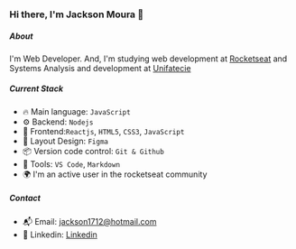 ### Hi there, I'm Jackson Moura 👋

##### About
I'm Web Developer. And, I'm studying web development at [Rocketseat](https://www.rocketseat.com.br/) and Systems Analysis and
development at [Unifatecie](https://unifatecie.edu.br/)

##### Current Stack
- 🔥 Main language: `JavaScript`
- ⚙️ Backend: `Nodejs`
- 🎉 Frontend:`Reactjs`, `HTML5`, `CSS3`, `JavaScript`
- 🎨 Layout Design: `Figma`
- 📦️ Version code control: `Git & Github`
- 🔨 Tools: `VS Code`, `Markdown`
- 🌍 I'm an active user in the rocketseat community

##### Contact
- 📬 Email: jackson1712@hotmail.com
- 👤 Linkedin: [Linkedin](https://www.linkedin.com/in/jackson-moura-a43350246/)
